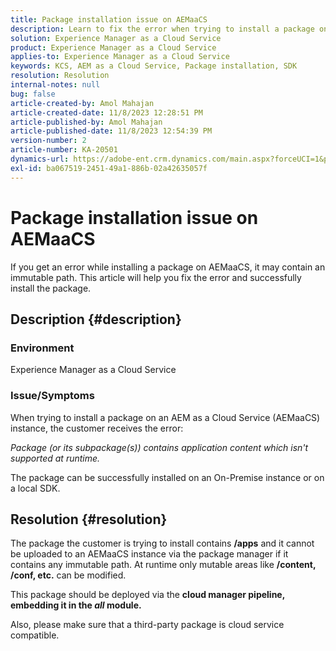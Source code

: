 ```yaml
---
title: Package installation issue on AEMaaCS
description: Learn to fix the error when trying to install a package on Adobe Experience Manager as a Cloud Service. Ensure third-party package is cloud service compatible.
solution: Experience Manager as a Cloud Service
product: Experience Manager as a Cloud Service
applies-to: Experience Manager as a Cloud Service
keywords: KCS, AEM as a Cloud Service, Package installation, SDK
resolution: Resolution
internal-notes: null
bug: false
article-created-by: Amol Mahajan
article-created-date: 11/8/2023 12:28:51 PM
article-published-by: Amol Mahajan
article-published-date: 11/8/2023 12:54:39 PM
version-number: 2
article-number: KA-20501
dynamics-url: https://adobe-ent.crm.dynamics.com/main.aspx?forceUCI=1&pagetype=entityrecord&etn=knowledgearticle&id=ff700d5a-327e-ee11-8179-6045bd006b3d
exl-id: ba067519-2451-49a1-886b-02a42635057f
---
```

# Package installation issue on AEMaaCS


If you get an error while installing a package on AEMaaCS, it may contain an immutable path. This article will help you fix the error and successfully install the package.

## Description {#description}


### <b>Environment</b>

Experience Manager as a Cloud Service



### <b>Issue/Symptoms</b>

When trying to install a package on an AEM as a Cloud Service (AEMaaCS) instance, the customer receives the error:

*Package (or its subpackage(s)) contains application content which isn't supported at runtime.*



The package can be successfully installed on an On-Premise instance or on a local SDK.


## Resolution {#resolution}


The package the customer is trying to install contains <b>/apps</b> and it cannot be uploaded to an AEMaaCS instance via the package manager if it contains any immutable path.
At runtime only mutable areas like <b>/content, /conf, etc.</b> can be modified.

This package should be deployed via the <b>cloud manager pipeline, embedding it in the *all* module.</b>

Also, please make sure that a third-party package is cloud service compatible.
